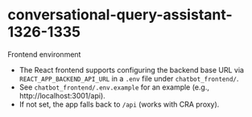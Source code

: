 # conversational-query-assistant-1326-1335

Frontend environment
- The React frontend supports configuring the backend base URL via `REACT_APP_BACKEND_API_URL` in a `.env` file under `chatbot_frontend/`.
- See `chatbot_frontend/.env.example` for an example (e.g., http://localhost:3001/api).
- If not set, the app falls back to `/api` (works with CRA proxy).